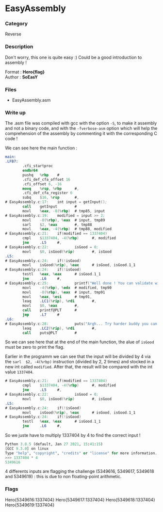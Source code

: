 # EasyAssembly

### Category

Reverse

### Description

Don't worry, this one is quite easy :)
Could be a good introduction to assembly !

Format : **Hero{flag}**<br>
Author : **SoEasY**

### Files

- EasyAssembly.asm

### Write up

The .asm file was compiled with gcc with the option `-S`, to make it assembly and not a binary code, and with the `-fverbose-asm` option which will help the comprehension of the assembly by commenting it with the corresponding C code !

We can see here the main function :

```nasm
main:
.LFB7:
        .cfi_startproc
        endbr64
        pushq   %rbp    #
        .cfi_def_cfa_offset 16
        .cfi_offset 6, -16
        movq    %rsp, %rbp      #,
        .cfi_def_cfa_register 6
        subq    $16, %rsp       #,
# EasyAssembly.c:17:    int input = getInput();
        call    getInput        #
        movl    %eax, -8(%rbp)  # tmp85, input
# EasyAssembly.c:19:    modified = input >> 2;
        movl    -8(%rbp), %eax  # input, tmp89
        sarl    $2, %eax        #, tmp88
        movl    %eax, -4(%rbp)  # tmp88, modified
# EasyAssembly.c:21:    if(modified == 1337404)
        cmpl    $1337404, -4(%rbp)      #, modified
        jne     .L5     #,
# EasyAssembly.c:22:            isGood = 0;
        movl    $0, isGood(%rip)        #, isGood
.L5:
# EasyAssembly.c:24:    if(!isGood)
        movl    isGood(%rip), %eax      # isGood, isGood.1_1
# EasyAssembly.c:24:    if(!isGood)
        testl   %eax, %eax      # isGood.1_1
        jne     .L6     #,
# EasyAssembly.c:25:            printf("Well done ! You can validate with the flag Hero{%d:%d}\n", input, modified);
        movl    -4(%rbp), %edx  # modified, tmp90
        movl    -8(%rbp), %eax  # input, tmp91
        movl    %eax, %esi      # tmp91,
        leaq    .LC1(%rip), %rdi        #,
        movl    $0, %eax        #,
        call    printf@PLT      #
        jmp     .L7     #
.L6:
# EasyAssembly.c:28:            puts("Argh... Try harder buddy you can do it !");
        leaq    .LC2(%rip), %rdi        #,
        call    puts@PLT        #
```

So we can see here that at the end of the main function, the alue of `isGood` must be zero to print the flag.

Earlier in the programm we can see that the input will be divided by 4 via the `sarl  $2, -4(%rbp)` instruction (divided by 2, 2 times) and stocked in a new int called `modified`. After that, the result will be compared with the int value `1337404`.

```nasm
# EasyAssembly.c:21:    if(modified == 1337404)
        cmpl    $1337404, -4(%rbp)      #, modified
        jne     .L5     #,
# EasyAssembly.c:22:            isGood = 0;
        movl    $0, isGood(%rip)        #, isGood
.L5:
# EasyAssembly.c:24:    if(!isGood)
        movl    isGood(%rip), %eax      # isGood, isGood.1_1
# EasyAssembly.c:24:    if(!isGood)
        testl   %eax, %eax      # isGood.1_1
        jne     .L6     #,
```
So we juste have to multiply 1337404 by 4 to find the correct input !

```python
Python 3.8.5 (default, Jan 27 2021, 15:41:15) 
[GCC 9.3.0] on linux
Type "help", "copyright", "credits" or "license" for more information.
>>> 1337404 * 4
5349616
```

4 differents inputs are flagging the challenge (5349616, 5349617, 5349618 and 5349619) : this is due to non floating-point arithmetic.

### Flags

Hero{5349616:1337404}
Hero{5349617:1337404}
Hero{5349618:1337404}
Hero{5349619:1337404}
